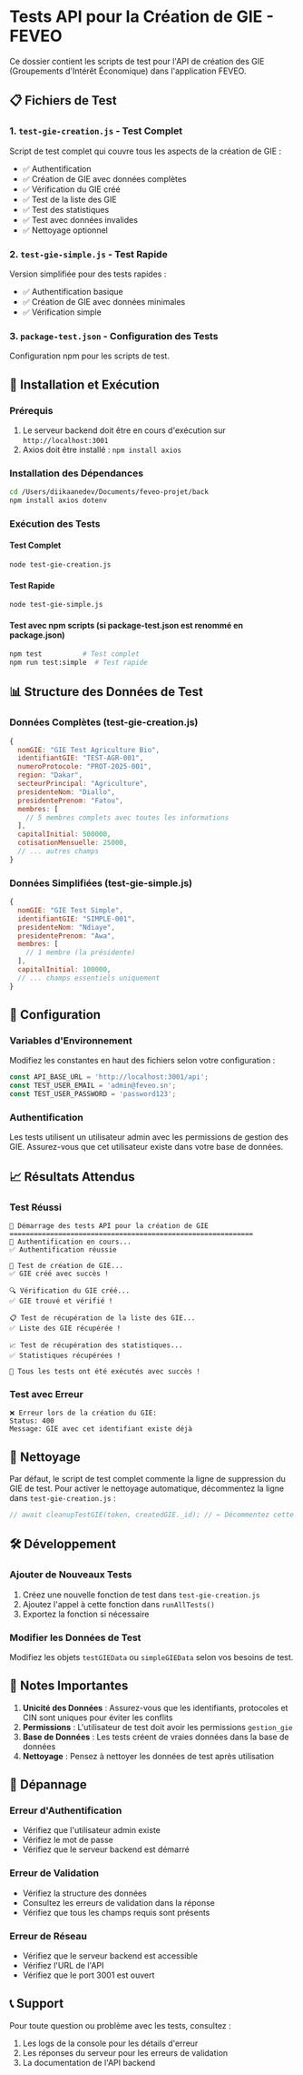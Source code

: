 # Tests API pour la Création de GIE - FEVEO

Ce dossier contient les scripts de test pour l'API de création des GIE (Groupements d'Intérêt Économique) dans l'application FEVEO.

## 📋 Fichiers de Test

### 1. `test-gie-creation.js` - Test Complet
Script de test complet qui couvre tous les aspects de la création de GIE :
- ✅ Authentification
- ✅ Création de GIE avec données complètes
- ✅ Vérification du GIE créé
- ✅ Test de la liste des GIE
- ✅ Test des statistiques
- ✅ Test avec données invalides
- ✅ Nettoyage optionnel

### 2. `test-gie-simple.js` - Test Rapide
Version simplifiée pour des tests rapides :
- ✅ Authentification basique
- ✅ Création de GIE avec données minimales
- ✅ Vérification simple

### 3. `package-test.json` - Configuration des Tests
Configuration npm pour les scripts de test.

## 🚀 Installation et Exécution

### Prérequis
1. Le serveur backend doit être en cours d'exécution sur `http://localhost:3001`
2. Axios doit être installé : `npm install axios`

### Installation des Dépendances
```bash
cd /Users/diikaanedev/Documents/feveo-projet/back
npm install axios dotenv
```

### Exécution des Tests

#### Test Complet
```bash
node test-gie-creation.js
```

#### Test Rapide
```bash
node test-gie-simple.js
```

#### Test avec npm scripts (si package-test.json est renommé en package.json)
```bash
npm test          # Test complet
npm run test:simple  # Test rapide
```

## 📊 Structure des Données de Test

### Données Complètes (test-gie-creation.js)
```javascript
{
  nomGIE: "GIE Test Agriculture Bio",
  identifiantGIE: "TEST-AGR-001",
  numeroProtocole: "PROT-2025-001",
  region: "Dakar",
  secteurPrincipal: "Agriculture",
  presidenteNom: "Diallo",
  presidentePrenom: "Fatou",
  membres: [
    // 5 membres complets avec toutes les informations
  ],
  capitalInitial: 500000,
  cotisationMensuelle: 25000,
  // ... autres champs
}
```

### Données Simplifiées (test-gie-simple.js)
```javascript
{
  nomGIE: "GIE Test Simple",
  identifiantGIE: "SIMPLE-001",
  presidenteNom: "Ndiaye",
  presidentePrenom: "Awa",
  membres: [
    // 1 membre (la présidente)
  ],
  capitalInitial: 100000,
  // ... champs essentiels uniquement
}
```

## 🔧 Configuration

### Variables d'Environnement
Modifiez les constantes en haut des fichiers selon votre configuration :

```javascript
const API_BASE_URL = 'http://localhost:3001/api';
const TEST_USER_EMAIL = 'admin@feveo.sn';
const TEST_USER_PASSWORD = 'password123';
```

### Authentification
Les tests utilisent un utilisateur admin avec les permissions de gestion des GIE. Assurez-vous que cet utilisateur existe dans votre base de données.

## 📈 Résultats Attendus

### Test Réussi
```
🚀 Démarrage des tests API pour la création de GIE
============================================================
🔐 Authentification en cours...
✅ Authentification réussie

📝 Test de création de GIE...
✅ GIE créé avec succès !

🔍 Vérification du GIE créé...
✅ GIE trouvé et vérifié !

📋 Test de récupération de la liste des GIE...
✅ Liste des GIE récupérée !

📈 Test de récupération des statistiques...
✅ Statistiques récupérées !

🎉 Tous les tests ont été exécutés avec succès !
```

### Test avec Erreur
```
❌ Erreur lors de la création du GIE:
Status: 400
Message: GIE avec cet identifiant existe déjà
```

## 🧹 Nettoyage

Par défaut, le script de test complet commente la ligne de suppression du GIE de test. Pour activer le nettoyage automatique, décommentez la ligne dans `test-gie-creation.js` :

```javascript
// await cleanupTestGIE(token, createdGIE._id); // ← Décommentez cette ligne
```

## 🛠️ Développement

### Ajouter de Nouveaux Tests
1. Créez une nouvelle fonction de test dans `test-gie-creation.js`
2. Ajoutez l'appel à cette fonction dans `runAllTests()`
3. Exportez la fonction si nécessaire

### Modifier les Données de Test
Modifiez les objets `testGIEData` ou `simpleGIEData` selon vos besoins de test.

## 📝 Notes Importantes

1. **Unicité des Données** : Assurez-vous que les identifiants, protocoles et CIN sont uniques pour éviter les conflits
2. **Permissions** : L'utilisateur de test doit avoir les permissions `gestion_gie`
3. **Base de Données** : Les tests créent de vraies données dans la base de données
4. **Nettoyage** : Pensez à nettoyer les données de test après utilisation

## 🐛 Dépannage

### Erreur d'Authentification
- Vérifiez que l'utilisateur admin existe
- Vérifiez le mot de passe
- Vérifiez que le serveur backend est démarré

### Erreur de Validation
- Vérifiez la structure des données
- Consultez les erreurs de validation dans la réponse
- Vérifiez que tous les champs requis sont présents

### Erreur de Réseau
- Vérifiez que le serveur backend est accessible
- Vérifiez l'URL de l'API
- Vérifiez que le port 3001 est ouvert

## 📞 Support

Pour toute question ou problème avec les tests, consultez :
1. Les logs de la console pour les détails d'erreur
2. Les réponses du serveur pour les erreurs de validation
3. La documentation de l'API backend
